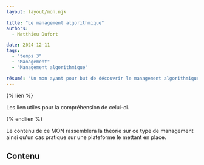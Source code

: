 ```yaml
---
layout: layout/mon.njk

title: "Le management algorithmique"
authors:
  - Matthieu Dufort

date: 2024-12-11
tags: 
  - "temps 3"
  - "Management"
  - "Management algorithmique"

résumé: "Un mon ayant pour but de découvrir le management algorithmique en analysant la théorie et un cas pratique"
---
```


{% lien %}

Les lien utiles pour la compréhension de celui-ci.

{% endlien %}

Le contenu de ce MON rassemblera la théorie sur ce type de management ainsi qu'un cas pratique sur une plateforme le mettant en place.

## Contenu
